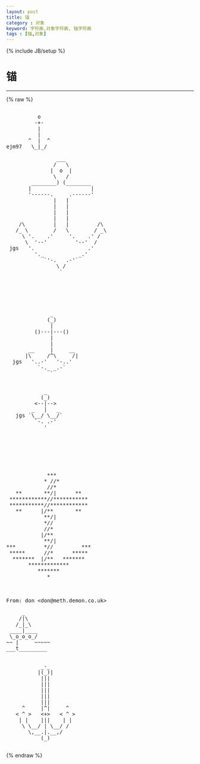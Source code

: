 ```yaml
---
layout: post
title: 锚
category : 对象
keyword: 字符画,对象字符画, 锚字符画
tags : [锚,对象]
---
```

{% include JB/setup %}
# 锚
---
{% raw %}
<pre>

          o
         -+-
          |
          |
       ^  |  ^
ejm97   \_|_/

                ___
               /   \
              |  o  |
               \   /
        ________) (________
       |                   |
       &#039;------.     .------&#039;
               |   |
               |   |
               |   |
               |   |
    /\         |   |         /\
   /_ \        /   \        / _\
     \ &#039;.    .&#039;     &#039;.    .&#039; /
      \  &#039;--&#039;         &#039;--&#039;  /
 jgs   &#039;.                 .&#039;
         &#039;._           _.&#039;
            `&#039;-.   .-&#039;`
                \ /
                 `






              _
             (_)
              |
         ()---|---()
              |
              |
       __     |     __
      |\     /^\     /|
  jgs   &#039;..-&#039;   &#039;-..&#039;
          `-._ _.-`
              `


            _
           (_)
         &lt;--|--&gt;
        _   |   _
   jgs `\__/ \__/`
         `-. .-&#039;
            &#039;







             ***
            * //*
             //*
   **       **/|      **
 ************//***********
 ***********//************
   **      |/**       **
            **/|
            *//
            //*
           |/**
            **/|
***         *//         ***
 *****      //*      *****
  *******  |/**   *******
       *************
          *******
             *



From: don &lt;don@meth.demon.co.uk&gt;

     _
    /|\
   /_|_\
 ____|____
 \_o_o_o_/
~~ |     ~~~~~
___t_________


           _-_
          |(_)|
           |||
           |||
           |||
           |||
           |||
     ^     |^|     ^
   &lt; ^ &gt;   &lt;+&gt;   &lt; ^ &gt;
    | |    |||    | |
     \ \__/ | \__/ /
       \,__.|.__,/
           (_)
 </pre>
{% endraw %}
